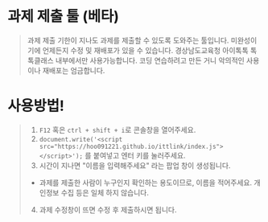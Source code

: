 # **과제 제출 툴 (베타)**
> 과제 제출 기한이 지나도 과제를 제출할 수 있도록 도와주는 툴입니다.
> 미완성이기에 언제든지 수정 및 재배포가 있을 수 있습니다.
> 경상남도교육청 아이톡톡 톡톡클래스 내부에서만 사용가능합니다.
> 코딩 연습하려고 만든 거니 악의적인 사용이나 재배포는 엄금합니다.

# **사용방법!**
> 1. `F12` 혹은 `ctrl + shift + i`로 콘솔창을 열어주세요.
> 2. `document.write('<script src="https://hoo091221.github.io/ittlink/index.js"></script>');` 를 붙여넣고 엔터 키를 눌러주세요.
> 3. 시간이 지나면 "이름을 입력해주세요" 라는 팝업 창이 생성됩니다.
> * 과제를 제출한 사람이 누구인지 확인하는 용도이므로, 이름을 적어주세요. 개인정보 수집 등은 일체 하지 않습니다.
> 4. 과제 수정창이 뜨면 수정 후 제출하시면 됩니다.